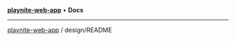 [**playnite-web-app**](../../README.md) • **Docs**

***

[playnite-web-app](../../README.md) / design/README
